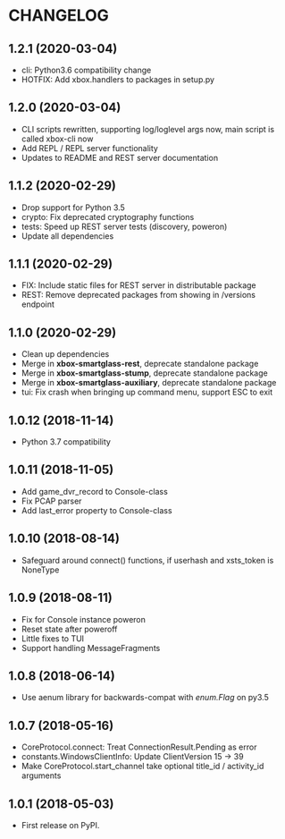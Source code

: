 # CHANGELOG

## 1.2.1  (2020-03-04)

* cli: Python3.6 compatibility change
* HOTFIX: Add xbox.handlers to packages in setup.py

## 1.2.0  (2020-03-04)

* CLI scripts rewritten, supporting log/loglevel args now, main script is called xbox-cli now
* Add REPL / REPL server functionality
* Updates to README and REST server documentation

## 1.1.2  (2020-02-29)

* Drop support for Python 3.5
* crypto: Fix deprecated cryptography functions
* tests: Speed up REST server tests (discovery, poweron)
* Update all dependencies

## 1.1.1  (2020-02-29)

* FIX: Include static files for REST server in distributable package
* REST: Remove deprecated packages from showing in /versions endpoint

## 1.1.0  (2020-02-29)

* Clean up dependencies
* Merge in **xbox-smartglass-rest**, deprecate standalone package
* Merge in **xbox-smartglass-stump**, deprecate standalone package
* Merge in **xbox-smartglass-auxiliary**, deprecate standalone package
* tui: Fix crash when bringing up command menu, support ESC to exit

## 1.0.12 (2018-11-14)

* Python 3.7 compatibility

## 1.0.11 (2018-11-05)

* Add game_dvr_record to Console-class
* Fix PCAP parser
* Add last_error property to Console-class

## 1.0.10 (2018-08-14)

* Safeguard around connect() functions, if userhash and xsts_token is NoneType

## 1.0.9 (2018-08-11)

* Fix for Console instance poweron
* Reset state after poweroff
* Little fixes to TUI
* Support handling MessageFragments

## 1.0.8 (2018-06-14)

* Use aenum library for backwards-compat with _enum.Flag_ on py3.5

## 1.0.7 (2018-05-16)

* CoreProtocol.connect: Treat ConnectionResult.Pending as error
* constants.WindowsClientInfo: Update ClientVersion 15 -> 39
* Make CoreProtocol.start_channel take optional title_id / activity_id arguments

## 1.0.1 (2018-05-03)

* First release on PyPI.
